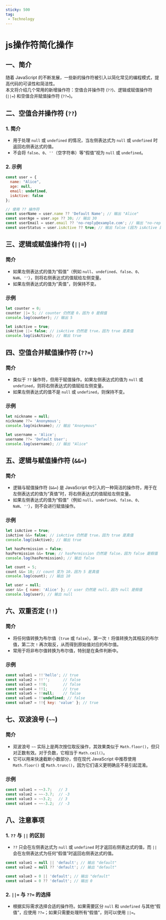 ```yaml
---
sticky: 500
tag:
 - Technology
---
```


# js操作符简化操作

## 一、简介
随着 JavaScript 的不断发展，一些新的操作符被引入以简化常见的编程模式，提高代码的可读性和简洁性。  
本文将介绍几个常用的新增操作符：空值合并操作符 (`??`)、逻辑或赋值操作符 (`||=`) 和空值合并赋值操作符 (`??=`)。

## 二、空值合并操作符 (`??`)
### 1. 简介
- 用于处理 `null` 或 `undefined` 的情况，当左侧表达式为 `null` 或 `undefined` 时返回右侧表达式的值。
- 不会将 `false`、`0`、`''`（空字符串）等“假值”视为 `null` 或 `undefined`。

### 2. 示例
```javascript
const user = {
  name: "Alice",
  age: null,
  email: undefined,
  isActive: false
};

// 使用 ?? 操作符
const userName = user.name ?? 'Default Name'; // 输出 "Alice"
const userAge = user.age ?? 30; // 输出 30
const userEmail = user.email ?? 'no-reply@example.com'; // 输出 "no-reply@example.com"
const userStatus = user.isActive ?? true; // 输出 false (因为 isActive 是 false)
```

## 三、逻辑或赋值操作符 (`||=`)
### 简介
- 如果左侧表达式的值为“假值”（例如 `null`、`undefined`、`false`、`0`、`NaN`、`''`），则将右侧表达式的值赋给左侧变量。
- 如果左侧表达式的值为“真值”，则保持不变。

### 示例
```javascript
let counter = 0;
counter ||= 5; // counter 仍然是 0，因为 0 是假值
console.log(counter); // 输出 5

let isActive = true;
isActive ||= false; // isActive 仍然是 true，因为 true 是真值
console.log(isActive); // 输出 true
```

## 四、空值合并赋值操作符 (`??=`)
### 简介
- 类似于 `??` 操作符，但用于赋值操作。如果左侧表达式的值为 `null` 或 `undefined`，则将右侧表达式的值赋给左侧变量。
- 如果左侧表达式的值不是 `null` 或 `undefined`，则保持不变。

### 示例
```javascript
let nickname = null;
nickname ??= 'Anonymous';
console.log(nickname); // 输出 "Anonymous"

let username = 'Alice';
username ??= 'Default User';
console.log(username); // 输出 "Alice"
```

## 五、逻辑与赋值操作符 (`&&=`)
### 简介
- 逻辑与赋值操作符 (`&&=`) 是 JavaScript 中引入的一种简洁的操作符，用于在左侧表达式的值为“真值”时，将右侧表达式的值赋给左侧变量。
- 如果左侧表达式的值为“假值”（例如 `null`、`undefined`、`false`、`0`、`NaN`、`''`），则不会进行赋值操作。

### 示例
```javascript
let isActive = true;
isActive &&= false; // isActive 仍然是 true，因为 true 是真值
console.log(isActive); // 输出 true

let hasPermission = false;
hasPermission &&= true; // hasPermission 仍然是 false，因为 false 是假值
console.log(hasPermission); // 输出 false

let count = 5;
count &&= 10; // count 变为 10，因为 5 是真值
console.log(count); // 输出 10

let user = null;
user &&= { name: 'Alice' }; // user 仍然是 null，因为 null 是假值
console.log(user); // 输出 null
```

## 六、双重否定 (`!!`)
### 简介
- 将任何值转换为布尔值（`true` 或 `false`）。第一次 `!` 将值转换为其相反的布尔值，第二次 `!` 再次取反，从而得到原始值对应的布尔值。
- 常用于将非布尔值转换为布尔值，特别是在条件判断中。

### 示例
```javascript
const value1 = !!'hello'; // true
const value2 = !!'';      // false
const value3 = !!0;       // false
const value4 = !!1;       // true
const value5 = !!null;    // false
const value6 = !!undefined; // false
const value7 = !!{ key: 'value' }; // true
```

## 七、双波浪号 (`~~`)
### 简介
- 双波浪号 `~~` 实际上是两次按位取反操作，其效果类似于 `Math.floor()`，但只对正数有效。对于负数，它相当于 `Math.ceil()`。
- 它可以用来快速截断小数部分，但在现代 JavaScript 中推荐使用 `Math.floor()` 或 `Math.trunc()`，因为它们语义更明确且不易引起混淆。

### 示例
```javascript
const value1 = ~~3.7;   // 3
const value2 = ~~-3.7;  // -3
const value3 = ~~3.2;   // 3
const value4 = ~~-3.2;  // -3
```

## 八、注意事项
### 1. `??` 与 `||` 的区别
- `??` 只会在左侧表达式为 `null` 或 `undefined` 时才返回右侧表达式的值，而 `||` 会在左侧表达式为任何“假值”时返回右侧表达式的值。

```javascript
const value1 = null || 'default'; // 输出 "default"
const value2 = null ?? 'default'; // 输出 "default"

const value3 = 0 || 'default'; // 输出 "default"
const value4 = 0 ?? 'default'; // 输出 0
```

### 2. `||=` 与 `??=` 的选择
- 根据实际需求选择合适的操作符。如果需要区分 `null` 和 `undefined` 与其他“假值”，应使用 `??=`；如果只需要处理所有“假值”，则可以使用 `||=`。